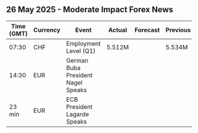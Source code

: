 ## 26 May 2025 - Moderate Impact Forex News

| Time (GMT) | Currency | Event | Actual | Forecast | Previous |
|------|----------|-------|--------|----------|----------|
| 07:30 | CHF | Employment Level (Q1) | 5.512M |  | 5.534M |
| 14:30 | EUR | German Buba President Nagel Speaks |  |  |  |
| 23 min | EUR | ECB President Lagarde Speaks |  |  |  |
